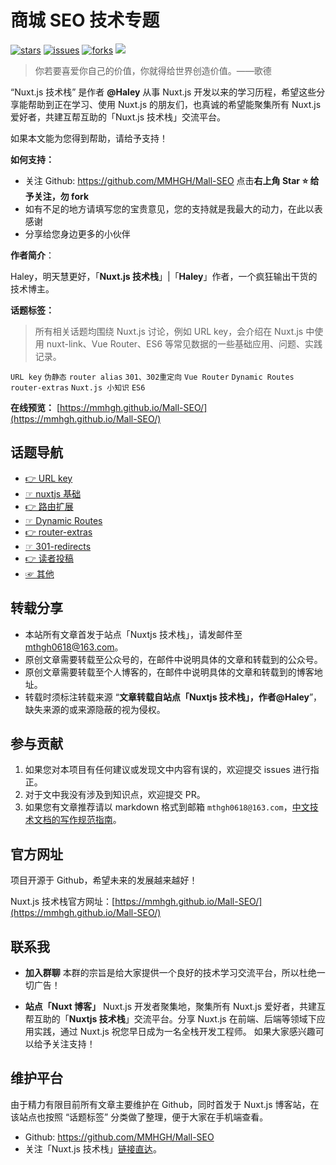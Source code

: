 # 商城 SEO 技术专题

[![stars](https://badgen.net/github/stars/bule-sky/mall-seo?color=cyan&icon=github)](https://github.com/MMHGH/Mall-SEO)
[![issues](https://badgen.net/github/issues/bule-sky/mall-seo?color=red&icon=github&label=问题)](https://github.com/MMHGH/Mall-SEO/issues)
[![forks](https://badgen.net/github/forks/bule-sky/mall-seo?color=orange)](https://github.com/MMHGH/Mall-SEO)
[<img src="https://img.shields.io/badge/%E5%BE%AE%E4%BF%A1-%E5%85%AC%E4%BC%97%E5%8F%B7-brightgreen">](https://cdn.Haley.com/mallt.png)

> 你若要喜爱你自己的价值，你就得给世界创造价值。——歌德

“Nuxt.js 技术栈” 是作者 **@Haley** 从事 Nuxt.js 开发以来的学习历程，希望这些分享能帮助到正在学习、使用 Nuxt.js 的朋友们，也真诚的希望能聚集所有 Nuxt.js 爱好者，共建互帮互助的「Nuxt.js 技术栈」交流平台。

如果本文能为您得到帮助，请给予支持！

**如何支持：**

- 关注 Github: https://github.com/MMHGH/Mall-SEO 点击**右上角 Star :star: 给予关注，勿 fork**
- 如有不足的地方请填写您的宝贵意见，您的支持就是我最大的动力，在此以表感谢
- 分享给您身边更多的小伙伴

**作者简介**：

Haley，明天慧更好，「**Nuxt.js 技术栈**」|「**Haley**」作者，一个疯狂输出干货的技术博主。

**话题标签：**

> 所有相关话题均围绕 Nuxt.js 讨论，例如 URL key，会介绍在 Nuxt.js 中使用 nuxt-link、Vue Router、ES6 等常见数据的一些基础应用、问题、实践记录。

`URL key` `伪静态` `router alias` `301、302重定向` `Vue Router` `Dynamic Routes` `router-extras` `Nuxt.js 小知识` `ES6`

**在线预览：** [https://mmhgh.github.io/Mall-SEO/](https://mmhgh.github.io/Mall-SEO/)

## 话题导航

- [👉 URL key](https://docs.magento.com/user-guide/catalog/catalog-urls.html)
- [☞ nuxtjs 基础](https://nuxtjs.org/docs/2.x/concepts/views)
- [👉 路由扩展](https://nuxtjs.org/docs/2.x/configuration-glossary/configuration-router#extendroutes)
- [☞ Dynamic Routes](https://zh.nuxtjs.org/docs/2.x/features/file-system-routing#dynamic-routes)
- [👉 router-extras](https://codesandbox.io/s/github/nuxt-community/router-extras-module)
- [☞ 301-redirects](https://jackwhiting.co.uk/posts/handling-redirects-in-nuxtjs-through-middlware/)
- [👉 读者投稿](/other/reprint-contribution-collaboration.md)
- [☞ 其他](/other/about-us.md)

## 转载分享

- 本站所有文章首发于站点「Nuxtjs 技术栈」，请发邮件至 mthgh0618@163.com。
- 原创文章需要转载至公众号的，在邮件中说明具体的文章和转载到的公众号。
- 原创文章需要转载至个人博客的，在邮件中说明具体的文章和转载到的博客地址。
- 转载时须标注转载来源 “**文章转载自站点「Nuxtjs 技术栈」，作者@Haley**”，缺失来源的或来源隐蔽的视为侵权。

## 参与贡献

1. 如果您对本项目有任何建议或发现文中内容有误的，欢迎提交 issues 进行指正。
2. 对于文中我没有涉及到知识点，欢迎提交 PR。
3. 如果您有文章推荐请以 markdown 格式到邮箱 `mthgh0618@163.com`，[中文技术文档的写作规范指南](https://github.com/ruanyf/document-style-guide)。

## 官方网址

项目开源于 Github，希望未来的发展越来越好！

Nuxt.js 技术栈官方网址：[https://mmhgh.github.io/Mall-SEO/](https://mmhgh.github.io/Mall-SEO/)

## 联系我

- **加入群聊**
  本群的宗旨是给大家提供一个良好的技术学习交流平台，所以杜绝一切广告！

- **站点「Nuxt 博客」**
  Nuxt.js 开发者聚集地，聚集所有 Nuxt.js 爱好者，共建互帮互助的「**Nuxtjs 技术栈**」交流平台。分享 Nuxt.js 在前端、后端等领域下应用实践，通过 Nuxt.js 祝您早日成为一名全栈开发工程师。 如果大家感兴趣可以给予关注支持！

## 维护平台

由于精力有限目前所有文章主要维护在 Github，同时首发于 Nuxt.js 博客站，在该站点也按照 “话题标签” 分类做了整理，便于大家在手机端查看。

- Github: https://github.com/MMHGH/Mall-SEO
- 关注「Nuxt.js 技术栈」[链接直达](http://blog.Haley.com/)。
